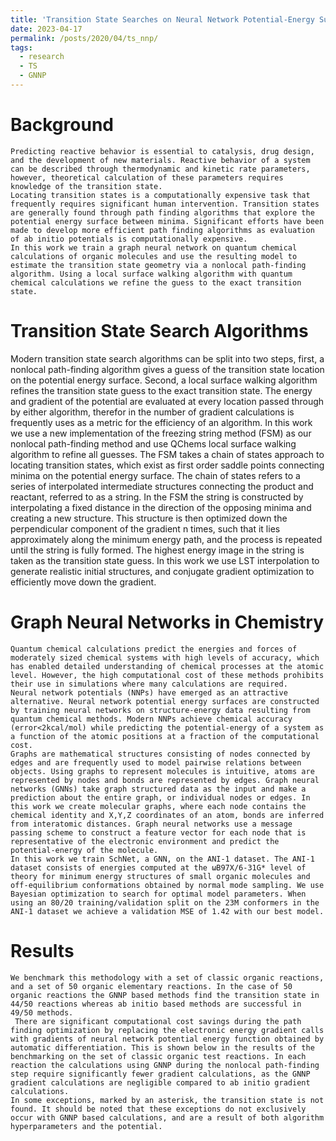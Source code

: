 ```yaml
---
title: 'Transition State Searches on Neural Network Potential-Energy Surfaces'
date: 2023-04-17
permalink: /posts/2020/04/ts_nnp/
tags:
  - research
  - TS
  - GNNP
---
```


Background
======
    Predicting reactive behavior is essential to catalysis, drug design, and the development of new materials. Reactive behavior of a system can be described through thermodynamic and kinetic rate parameters, however, theoretical calculation of these parameters requires knowledge of the transition state. 
	Locating transition states is a computationally expensive task that frequently requires significant human intervention. Transition states are generally found through path finding algorithms that explore the potential energy surface between minima. Significant efforts have been made to develop more efficient path finding algorithms as evaluation of ab initio potentials is computationally expensive.
	In this work we train a graph neural network on quantum chemical calculations of organic molecules and use the resulting model to estimate the transition state geometry via a nonlocal path-finding algorithm. Using a local surface walking algorithm with quantum chemical calculations we refine the guess to the exact transition state. 

Transition State Search Algorithms
======
Modern transition state search algorithms can be split into two steps, first, a nonlocal path-finding algorithm gives a guess of the transition state location on the potential energy surface. Second, a local surface walking algorithm refines the transition state guess to the exact transition state. The energy and gradient of the potential are evaluated at every location passed through by either algorithm, therefor in the number of gradient calculations is frequently uses as a metric for the efficiency of an algorithm.
	In this work we use a new implementation of the freezing string method (FSM) as our nonlocal path-finding method and use QChems local surface walking algorithm to refine all guesses. The FSM takes a chain of states approach to locating transition states, which exist as first order saddle points connecting minima on the potential energy surface. The chain of states refers to a series of interpolated intermediate structures connecting the product and reactant, referred to as a string. In the FSM the string is constructed by interpolating a fixed distance in the direction of the opposing minima and creating a new structure. This structure is then optimized down the perpendicular component of the gradient n times, such that it lies approximately along the minimum energy path, and the process is repeated until the string is fully formed. The highest energy image in the string is taken as the transition state guess. In this work we use LST interpolation to generate realistic initial structures, and conjugate gradient optimization to efficiently move down the gradient. 

Graph Neural Networks in Chemistry
======
    Quantum chemical calculations predict the energies and forces of moderately sized chemical systems with high levels of accuracy, which has enabled detailed understanding of chemical processes at the atomic level. However, the high computational cost of these methods prohibits their use in simulations where many calculations are required. 
    Neural network potentials (NNPs) have emerged as an attractive alternative. Neural network potential energy surfaces are constructed by training neural networks on structure-energy data resulting from quantum chemical methods. Modern NNPs achieve chemical accuracy (error<2kcal/mol) while predicting the potential-energy of a system as a function of the atomic positions at a fraction of the computational cost.
	Graphs are mathematical structures consisting of nodes connected by edges and are frequently used to model pairwise relations between objects. Using graphs to represent molecules is intuitive, atoms are represented by nodes and bonds are represented by edges. Graph neural networks (GNNs) take graph structured data as the input and make a prediction about the entire graph, or individual nodes or edges. In this work we create molecular graphs, where each node contains the chemical identity and X,Y,Z coordinates of an atom, bonds are inferred from interatomic distances. Graph neural networks use a message passing scheme to construct a feature vector for each node that is representative of the electronic environment and predict the potential-energy of the molecule. 
	In this work we train SchNet, a GNN, on the ANI-1 dataset. The ANI-1 dataset consists of energies computed at the ωB97X/6-31G* level of theory for minimum energy structures of small organic molecules and off-equilibrium conformations obtained by normal mode sampling. We use Bayesian optimization to search for optimal model parameters. When using an 80/20 training/validation split on the 23M conformers in the ANI-1 dataset we achieve a validation MSE of 1.42 with our best model. 

Results
======
    We benchmark this methodology with a set of classic organic reactions, and a set of 50 organic elementary reactions. In the case of 50 organic reactions the GNNP based methods find the transition state in 44/50 reactions whereas ab initio based methods are successful in 49/50 methods.
	 There are significant computational cost savings during the path finding optimization by replacing the electronic energy gradient calls with gradients of neural network potential energy function obtained by automatic differentiation. This is shown below in the results of the benchmarking on the set of classic organic test reactions. In each reaction the calculations using GNNP during the nonlocal path-finding step require significantly fewer gradient calculations, as the GNNP gradient calculations are negligible compared to ab initio gradient calculations. 
	In some exceptions, marked by an asterisk, the transition state is not found. It should be noted that these exceptions do not exclusively occur with GNNP based calculations, and are a result of both algorithm hyperparameters and the potential.
